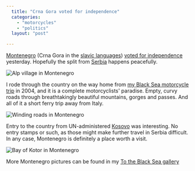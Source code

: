 ```yaml
---
  title: "Crna Gora voted for independence"
  categories: 
    - "motorcycles"
    - "politics"
  layout: "post"

---
```

[Montenegro][1] (Crna Gora in the [slavic languages][2]) [voted for independence][3] yesterday. Hopefully the split from [Serbia][4] happens peacefully.

![Alp village in Montenegro](https://d2vqpl3tx84ay5.cloudfront.net/Montenegro_alps-like_village.jpg)

I rode through the country on the way home from [my Black Sea motorcycle trip][5] in 2004, and it is a complete motorcyclists' paradise. Empty, curvy roads through breathtakingly beautiful mountains, gorges and passes. And all of it a short ferry trip away from Italy.

![Winding roads in Montenegro](https://d2vqpl3tx84ay5.cloudfront.net/Montenegro_winding_roads.jpg)

Entry to the country from UN-administered [Kosovo][6] was interesting. No entry stamps or such, as those might make further travel in Serbia difficult. In any case, Montenegro is definitely a place worth a visit.

![Bay of Kotor in Montenegro](https://d2vqpl3tx84ay5.cloudfront.net/Montenegro_bay_of_kotor.jpg)

More Montenegro pictures can be found in my [To the Black Sea gallery][7]

[1]: http://en.wikipedia.org/wiki/Montenegro
[2]: http://en.wikipedia.org/wiki/Slavic_languages
[3]: http://en.wikipedia.org/wiki/Montenegrin_independence_referendum%2C_2006
[4]: http://en.wikipedia.org/wiki/Serbia
[5]: http://www.routamc.org/journal/to-the-black-sea/
[6]: http://en.wikipedia.org/wiki/Kosovo
[7]: http://www.routamc.org/gallery/black-sea-2004/?startfrom=288
